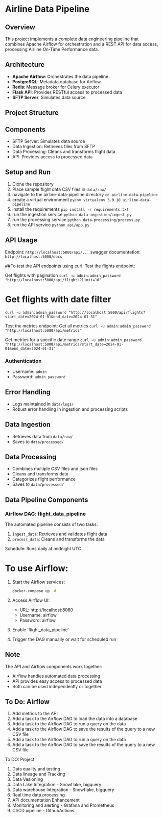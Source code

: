 # Airline Data Pipeline

## Overview
This project implements a complete data engineering pipeline that combines Apache Airflow for orchestration and a REST API for data access, processing Airline On-Time Performance data.

## Architecture
- **Apache Airflow**: Orchestrates the data pipeline
- **PostgreSQL**: Metadata database for Airflow
- **Redis**: Message broker for Celery executor
- **Flask API**: Provides RESTful access to processed data
- **SFTP Server**: Simulates data source

## Project Structure

## Components
- SFTP Server: Simulates data source
- Data Ingestion: Retrieves files from SFTP
- Data Processing: Cleans and transforms flight data
- API: Provides access to processed data


## Setup and Run
1. Clone the repository
2. Place sample flight data CSV files in `data/raw/`
3. navigate to the airline-data-pipeline directory `cd airline-data-pipeline`
4. create a virtual environment `pyenv virtualenv 3.9.10 airline-data-pipeline`
5. install the requirements `pip install -r requirements.txt`
6. run the ingestion service `python data-ingestion/ingest.py`
7. run the processing service `python data-processing/process.py`
7. run the API service `python api/app.py`

## API Usage
Endpoint: `http://localhost:5000/api/...`
swagger documentation: `http://localhost:5000/docs` 

##To test the API endpoints using curl:
Test the flights endpoint:

Get flights with pagination
`curl -u admin:admin_password "http://localhost:5000/api/flights?limit=10" `

# Get flights with date filter
`curl -u admin:admin_password "http://localhost:5000/api/flights?start_date=2024-01-01&end_date=2024-01-31"`

Test the metrics endpoint:
Get all metrics
`curl -u admin:admin_password "http://localhost:5000/api/metrics"`

Get metrics for a specific date range
`curl -u admin:admin_password "http://localhost:5000/api/metrics?start_date=2024-01-01&end_date=2024-01-31"`

### Authentication
- Username: `admin`
- Password: `admin_password`

## Error Handling
- Logs maintained in `data/logs/`
- Robust error handling in ingestion and processing scripts

## Data Ingestion
- Retrieves data from `data/raw/`
- Saves to `data/processed/`

## Data Processing
- Combines multiple CSV files and json files
- Cleans and transforms data
- Categorizes flight performance
- Saves to `data/processed/`


## Data Pipeline Components

### Airflow DAG: flight_data_pipeline
The automated pipeline consists of two tasks:
1. `ingest_data`: Retrieves and validates flight data
2. `process_data`: Cleans and transforms the data

Schedule: Runs daily at midnight UTC

# To use Airflow:
1. Start the Airflow services:
   ```bash
   docker-compose up -d
   ```
2. Access Airflow UI:
   - URL: http://localhost:8080
   - Username: airflow
   - Password: airflow

3. Enable 'flight_data_pipeline'
4. Trigger the DAG manually or wait for scheduled run


## Note
The API and Airflow components work together:
- Airflow handles automated data processing
- API provides easy access to processed data
- Both can be used independently or together

## To Do: Airflow 
1. Add metrics to the API
2. Add a task to the Airflow DAG to load the data into a database
3. Add a task to the Airflow DAG to run a query on the data
4. Add a task to the Airflow DAG to save the results of the query to a new CSV file
5. Add a task to the Airflow DAG to run a query on the data
6. Add a task to the Airflow DAG to save the results of the query to a new CSV file

To DO: Project
1. Data quality and testing 
2. Data lineage and Tracking
3. Data Vesioning
4. Data Lake Integration - Snowflake, bigquery
5. Data warehouse Integration - Snowflake, bigquery
6. Real time data processing
7. API documentation Enhancement 
8. Monitoring and alerting - Grafana and Prometheus
9. CI/CD pipeline - GithubActions
